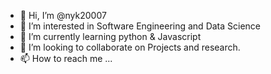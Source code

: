 - 👋 Hi, I’m @nyk20007
- 👀 I’m interested in Software Engineering and Data Science
- 🌱 I’m currently learning python & Javascript
- 💞️ I’m looking to collaborate on Projects and research.
- 📫 How to reach me ...

<!---
nyk20007/nyk20007 is a ✨ special ✨ repository because its `README.md` (this file) appears on your GitHub profile.
You can click the Preview link to take a look at your changes.
--->
